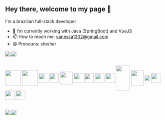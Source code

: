 ## Hey there, welcome to my page 👋

I'm a brazilian full-stack developer

- 🔭 I’m currently working with Java (SpringBoot) and VueJS
- 📫 How to reach me: vanessa1302@gmail.com
- 😄 Pronouns: she/her

<div>
  <a href="https://github.com/anuraghazra/github-readme-stats">
    <img align="center" src="https://github-readme-stats.vercel.app/api?username=vanessabonis&show_icons=true&theme=radical&repo=github-readme-stats)" />
  </a>
  <a href="https://github.com/anuraghazra/github-readme-stats">
    <img align="center" src="https://github-readme-stats.vercel.app/api/top-langs/?username=vanessabonis&show_icons=true&theme=radical&layout=compact" />
  </a>
</div>

##

<link rel="stylesheet" href="https://cdn.jsdelivr.net/gh/devicons/devicon@v2.15.1/devicon.min.css">
<div style="display: inline_block">
  <img align="center" width="50" height="50" src="https://cdn.jsdelivr.net/gh/devicons/devicon/icons/java/java-original-wordmark.svg" />
  <img align="center" width="50" height="50" src="https://cdn.jsdelivr.net/gh/devicons/devicon/icons/spring/spring-original-wordmark.svg" />
  <img align="center" width="30" height="30" src="https://cdn.jsdelivr.net/gh/devicons/devicon/icons/javascript/javascript-original.svg" />
  <img align="center" width="30" height="30" src="https://cdn.jsdelivr.net/gh/devicons/devicon/icons/typescript/typescript-original.svg" />
  <img align="center" width="40" height="40" src="https://cdn.jsdelivr.net/gh/devicons/devicon/icons/vuejs/vuejs-original.svg" />
  <img align="center" width="30" height="30" src="https://cdn.jsdelivr.net/gh/devicons/devicon/icons/html5/html5-original.svg" />
  <img align="center" width="30" height="30" src="https://cdn.jsdelivr.net/gh/devicons/devicon/icons/css3/css3-original.svg" />
  <img align="center" width="30" height="30" src="https://cdn.jsdelivr.net/gh/devicons/devicon/icons/bootstrap/bootstrap-original.svg" />
  <img align="center" width="30" height="30" src="https://cdn.jsdelivr.net/gh/devicons/devicon/icons/vuetify/vuetify-original.svg" />
  <img align="center" width="45" height="80" src="https://cdn.jsdelivr.net/gh/devicons/devicon/icons/mysql/mysql-original-wordmark.svg" />
  <img align="center" width="40" height="50" src="https://cdn.jsdelivr.net/gh/devicons/devicon/icons/docker/docker-original.svg" />
  <img align="center" src="https://img.icons8.com/color/40/000000/intellij-idea.png"/>
  <img align="center" width="30" height="30" src="https://cdn.jsdelivr.net/gh/devicons/devicon/icons/vscode/vscode-original.svg" />
  <img align="center" width="30" height="30" src="https://cdn.jsdelivr.net/gh/devicons/devicon/icons/git/git-original.svg" />
  <img align="center" width="30" height="30" src="https://cdn.jsdelivr.net/gh/devicons/devicon/icons/gitlab/gitlab-original.svg" />
</div>

##

<div>
  <a href="vanessa1302@gmail.com">
    <img align="center" src="https://img.shields.io/badge/Gmail-D14836?style=for-the-badge&logo=gmail&logoColor=white" />
  </a>
  <a href="https://www.linkedin.com/in/bonifaciovanessa/">
    <img align="center" src="https://img.shields.io/badge/LinkedIn-0077B5?style=for-the-badge&logo=linkedin&logoColor=white" />
  </a>
</div>
